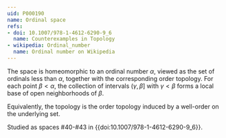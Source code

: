 ```yaml
---
uid: P000190
name: Ordinal space
refs:
- doi: 10.1007/978-1-4612-6290-9_6
  name: Counterexamples in Topology
- wikipedia: Ordinal_number
  name: Ordinal number on Wikipedia
---
```


The space is homeomorphic to an ordinal number $\alpha$, viewed as the set of ordinals less than $\alpha$, together with the corresponding order topology.  For each point $\beta<\alpha$, the collection of intervals $(\gamma,\beta]$ with $\gamma<\beta$ forms a local base of open neighborhoods of $\beta$.

Equivalently, the topology is the order topology induced by a well-order on the underlying set.

Studied as spaces #40-#43 in {{doi:10.1007/978-1-4612-6290-9_6}}.
